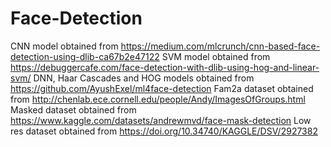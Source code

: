# Face-Detection

CNN model obtained from https://medium.com/mlcrunch/cnn-based-face-detection-using-dlib-ca67b2e47122
SVM model obtained from https://debuggercafe.com/face-detection-with-dlib-using-hog-and-linear-svm/
DNN, Haar Cascades and HOG models obtained from https://github.com/AyushExel/ml4face-detection
Fam2a dataset obtained from http://chenlab.ece.cornell.edu/people/Andy/ImagesOfGroups.html
Masked dataset obtained from https://www.kaggle.com/datasets/andrewmvd/face-mask-detection
Low res dataset obtained from https://doi.org/10.34740/KAGGLE/DSV/2927382
